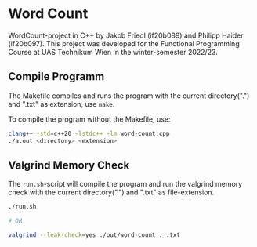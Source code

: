 # Word Count

WordCount-project in C++ by Jakob Friedl (if20b089) and Philipp Haider (if20b097). This project was developed for the Functional Programming Course at UAS Technikum Wien in the winter-semester 2022/23. 

## Compile Programm

The Makefile compiles and runs the program with the current directory(".") and ".txt" as extension, use `make`.

To compile the program without the Makefile, use:

```sh
clang++ -std=c++20 -lstdc++ -lm word-count.cpp 
./a.out <directory> <extension>
```

## Valgrind Memory Check

The `run.sh`-script will compile the program and run the valgrind memory check with the current directory(".") and ".txt" as file-extension.

```sh
./run.sh

# OR 

valgrind --leak-check=yes ./out/word-count . .txt
```
